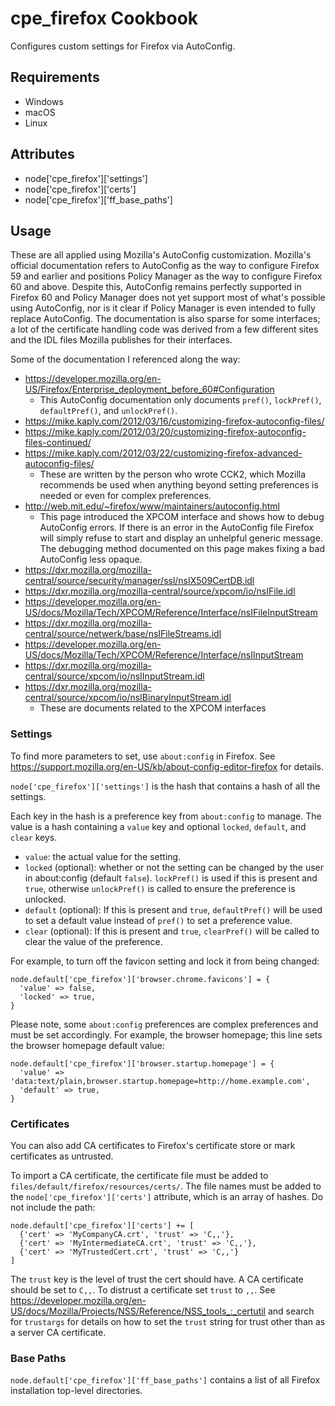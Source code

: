 cpe_firefox Cookbook
============================
Configures custom settings for Firefox via AutoConfig.

Requirements
------------
* Windows
* macOS
* Linux

Attributes
----------

* node['cpe_firefox']['settings']
* node['cpe_firefox']['certs']
* node['cpe_firefox']['ff_base_paths']

Usage
-----
These are all applied using Mozilla's AutoConfig customization. Mozilla's official documentation refers to AutoConfig as the way to configure Firefox 59 and earlier and positions Policy Manager as the way to configure Firefox 60 and above. Despite this, AutoConfig remains perfectly supported in Firefox 60 and Policy Manager does not yet support most of what's possible using AutoConfig, nor is it clear if Policy Manager is even intended to fully replace AutoConfig. The documentation is also sparse for some interfaces; a lot of the certificate handling code was derived from a few different sites and the IDL files Mozilla publishes for their interfaces.

Some of the documentation I referenced along the way:

- https://developer.mozilla.org/en-US/Firefox/Enterprise_deployment_before_60#Configuration
  - This AutoConfig documentation only documents `pref()`, `lockPref()`, `defaultPref()`, and `unlockPref()`.
- https://mike.kaply.com/2012/03/16/customizing-firefox-autoconfig-files/
- https://mike.kaply.com/2012/03/20/customizing-firefox-autoconfig-files-continued/
- https://mike.kaply.com/2012/03/22/customizing-firefox-advanced-autoconfig-files/
  - These are written by the person who wrote CCK2, which Mozilla recommends be used when anything beyond setting preferences is needed or even for complex preferences.
- http://web.mit.edu/~firefox/www/maintainers/autoconfig.html
  - This page introduced the XPCOM interface and shows how to debug AutoConfig errors. If there is an error in the AutoConfig file Firefox will simply refuse to start and display an unhelpful generic message. The debugging method documented on this page makes fixing a bad AutoConfig less opaque.
- https://dxr.mozilla.org/mozilla-central/source/security/manager/ssl/nsIX509CertDB.idl
- https://dxr.mozilla.org/mozilla-central/source/xpcom/io/nsIFile.idl
- https://developer.mozilla.org/en-US/docs/Mozilla/Tech/XPCOM/Reference/Interface/nsIFileInputStream
- https://dxr.mozilla.org/mozilla-central/source/netwerk/base/nsIFileStreams.idl
- https://developer.mozilla.org/en-US/docs/Mozilla/Tech/XPCOM/Reference/Interface/nsIInputStream
- https://dxr.mozilla.org/mozilla-central/source/xpcom/io/nsIInputStream.idl
- https://dxr.mozilla.org/mozilla-central/source/xpcom/io/nsIBinaryInputStream.idl
  - These are documents related to the XPCOM interfaces

### Settings
To find more parameters to set, use `about:config` in Firefox. See https://support.mozilla.org/en-US/kb/about-config-editor-firefox for details.

`node['cpe_firefox']['settings']` is the hash that contains a hash of all the settings.

Each key in the hash is a preference key from `about:config` to manage. The value is a hash containing a `value` key and optional `locked`, `default`, and `clear` keys.  

- `value`: the actual value for the setting.
- `locked` (optional): whether or not the setting can be changed by the user in about:config (default `false`). `lockPref()` is used if this is present and `true`, otherwise `unlockPref()` is called to ensure the preference is unlocked.
- `default` (optional): If this is present and `true`, `defaultPref()` will be used to set a default value instead of `pref()` to set a preference value.
- `clear` (optional): If this is present and `true`, `clearPref()` will be called to clear the value of the preference.

For example, to turn off the favicon setting and lock it from being changed:

```
node.default['cpe_firefox']['browser.chrome.favicons'] = {
  'value' => false,
  'locked' => true,
}
```

Please note, some `about:config` preferences are complex preferences and must be set accordingly. For example, the browser homepage; this line sets the browser homepage default value:

```
node.default['cpe_firefox']['browser.startup.homepage'] = {
  'value' => 'data:text/plain,browser.startup.homepage=http://home.example.com',
  'default' => true,
}
```

### Certificates
You can also add CA certificates to Firefox's certificate store or mark certificates as untrusted.

To import a CA certificate, the certificate file must be added to `files/default/firefox/resources/certs/`. The file names must be added to the `node['cpe_firefox']['certs']` attribute, which is an array of hashes. Do not include the path:

```
node.default['cpe_firefox']['certs'] += [
  {'cert' => 'MyCompanyCA.crt', 'trust' => 'C,,'},
  {'cert' => 'MyIntermediateCA.crt', 'trust' => 'C,,'},
  {'cert' => 'MyTrustedCert.crt', 'trust' => 'C,,'}
]
```

The `trust` key is the level of trust the cert should have. A CA certificate should be set to `C,,`. To distrust a certificate set `trust` to `,,`. See https://developer.mozilla.org/en-US/docs/Mozilla/Projects/NSS/Reference/NSS_tools_:_certutil and search for `trustargs` for details on how to set the `trust` string for trust other than as a server CA certificate.

### Base Paths
`node.default['cpe_firefox']['ff_base_paths']` contains a list of all Firefox installation top-level directories.
